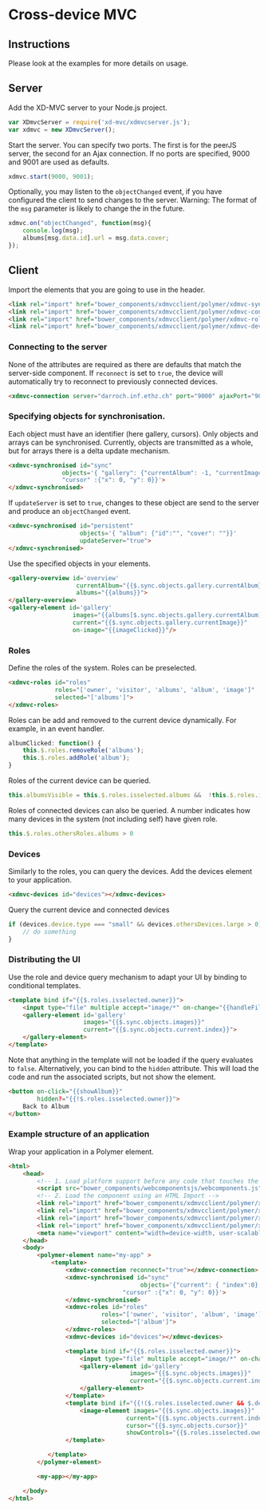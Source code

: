 # Cross-device MVC


## Instructions
Please look at the examples for more details on usage.

## Server

Add the XD-MVC server to your Node.js project.
```javascript
var XDmvcServer = require('xd-mvc/xdmvcserver.js');
var xdmvc = new XDmvcServer();
```

Start the server. You can specify two ports. The first is for the peerJS server, the second for an Ajax connection.
If no ports are specified, 9000 and 9001 are used as defaults.
```javascript
xdmvc.start(9000, 9001);
```

Optionally, you may listen to the `objectChanged` event, if you have configured the client to send changes to the server.
Warning: The format of the `msg` parameter is likely to change the in the future.

```javascript
xdmvc.on("objectChanged", function(msg){
    console.log(msg);
    albums[msg.data.id].url = msg.data.cover;
});
```

## Client
Import the elements that you are going to use in the header.
```html
<link rel="import" href="bower_components/xdmvcclient/polymer/xdmvc-synchronised.html">
<link rel="import" href="bower_components/xdmvcclient/polymer/xdmvc-connection.html">
<link rel="import" href="bower_components/xdmvcclient/polymer/xdmvc-roles.html">
<link rel="import" href="bower_components/xdmvcclient/polymer/xdmvc-devices.html">
```


### Connecting to the server
None of the attributes are required as there are defaults that match the server-side component.
If `reconnect` is set to `true`, the device will automatically try to reconnect to previously connected devices.
```html
<xdmvc-connection server="darroch.inf.ethz.ch" port="9000" ajaxPort="9001" reconnect="true"></xdmvc-connection>
```

### Specifying objects for synchronisation.
Each object must have an identifier (here gallery, cursors).
Only objects and arrays can be synchronised.
Currently, objects are transmitted as a whole, but for arrays there is a delta update mechanism.
```html
<xdmvc-synchronised id="sync"
               objects='{ "gallery": {"currentAlbum": -1, "currentImage": 0},
               "cursor" :{"x": 0, "y": 0}}'>
</xdmvc-synchronised>
```
If `updateServer` is set to `true`, changes to these object are send to the server and produce an `objectChanged` event.
```html
<xdmvc-synchronised id="persistent"
                    objects='{ "album": {"id":"", "cover": ""}}'
                    updateServer="true">
</xdmvc-synchronised>
```

Use the specified objects in your elements.
```html
<gallery-overview id='overview'
                   currentAlbum="{{$.sync.objects.gallery.currentAlbum}}"
                   albums="{{albums}}">
</gallery-overview>
<gallery-element id='gallery'
                  images="{{albums[$.sync.objects.gallery.currentAlbum].thumbs}}"
                  current="{{$.sync.objects.gallery.currentImage}}"
                  on-image="{{imageClicked}}"/>
```

### Roles
Define the roles of the system. Roles can be preselected.
```html
<xdmvc-roles id="roles"
             roles="['owner', 'visitor', 'albums', 'album', 'image']"
             selected="['albums']">
</xdmvc-roles>
```

Roles can be add and removed to the current device dynamically. For example, in an event handler.
```javascript
albumClicked: function() {
    this.$.roles.removeRole('albums');
    this.$.roles.addRole('album');
}
```

Roles of the current device can be queried.
```javascript
this.albumsVisible = this.$.roles.isselected.albums &&  !this.$.roles.isselected.visitor;
```

Roles of connected devices can also be queried. A number indicates how many devices in the system (not including self) have given role.
```javascript
this.$.roles.othersRoles.albums > 0
```


### Devices
Similarly to the roles, you can query the devices. Add the devices element to your application.
```html
<xdmvc-devices id="devices"></xdmvc-devices>
```

Query the current device and connected devices
```javascript
if (devices.device.type === "small" && devices.othersDevices.large > 0) {
    // do something
}
```

### Distributing the UI
Use the role and device query mechanism to adapt your UI by binding to conditional templates.

```html
<template bind if="{{$.roles.isselected.owner}}">
    <input type="file" multiple accept="image/*" on-change="{{handleFiles}}"/>
    <gallery-element id='gallery'
                     images="{{$.sync.objects.images}}"
                     current="{{$.sync.objects.current.index}}">
    </gallery-element>
</template>
```

Note that anything in the template will not be loaded if the query evaluates to `false`. Alternatively, you can bind to the `hidden` attribute.
This will load the code and run the associated scripts, but not show the element.
```html
<button on-click="{{showAlbum}}"
        hidden?="{{!$.roles.isselected.owner}}">
    Back to Album
</button>
```






### Example structure of an application
Wrap your application in a Polymer element.
```html
<html>
    <head>
        <!-- 1. Load platform support before any code that touches the DOM. -->
        <script src="bower_components/webcomponentsjs/webcomponents.js"></script>
        <!-- 2. Load the component using an HTML Import -->
        <link rel="import" href="bower_components/xdmvcclient/polymer/xdmvc-synchronised.html">
        <link rel="import" href="bower_components/xdmvcclient/polymer/xdmvc-connection.html">
        <link rel="import" href="bower_components/xdmvcclient/polymer/xdmvc-roles.html">
        <link rel="import" href="bower_components/xdmvcclient/polymer/xdmvc-devices.html">
        <meta name="viewport" content="width=device-width, user-scalable=no">
    </head>
    <body>
        <polymer-element name="my-app" >
            <template>
                <xdmvc-connection reconnect="true"></xdmvc-connection>
                <xdmvc-synchronised id="sync"
                                     objects='{"current": { "index":0}, "images": [],
                                "cursor" :{"x": 0, "y": 0}}'>
                </xdmvc-synchronised>
                <xdmvc-roles id="roles"
                          roles="['owner', 'visitor', 'album', 'image']"
                          selected="['album']">
                </xdmvc-roles>
                <xdmvc-devices id="devices"></xdmvc-devices>

                <template bind if="{{$.roles.isselected.owner}}">
                    <input type="file" multiple accept="image/*" on-change="{{handleFiles}}"/>
                    <gallery-element id='gallery'
                                  images="{{$.sync.objects.images}}"
                                  current="{{$.sync.objects.current.index}}">
                    </gallery-element>
                </template>
                <template bind if="{{!($.roles.isselected.owner && $.devices.othersDevices.large > 0)}}">
                    <image-element images="{{$.sync.objects.images}}"
                                 current="{{$.sync.objects.current.index}}"
                                 cursor="{{$.sync.objects.cursor}}"
                                 showControls="{{$.roles.isselected.owner}}"></image-element>
                </template>

           </template>
        </polymer-element>

        <my-app></my-app>

    </body>
</html>
```